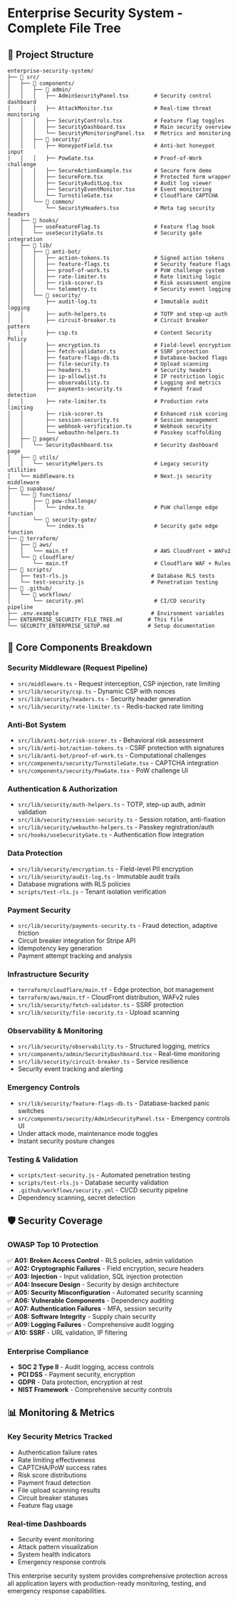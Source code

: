 # Enterprise Security System - Complete File Tree

## 📁 Project Structure

```
enterprise-security-system/
├── 📁 src/
│   ├── 📁 components/
│   │   ├── 📁 admin/
│   │   │   ├── AdminSecurityPanel.tsx        # Security control dashboard
│   │   │   ├── AttackMonitor.tsx             # Real-time threat monitoring
│   │   │   ├── SecurityControls.tsx          # Feature flag toggles
│   │   │   ├── SecurityDashboard.tsx         # Main security overview
│   │   │   └── SecurityMonitoringPanel.tsx   # Metrics and monitoring
│   │   ├── 📁 security/
│   │   │   ├── HoneypotField.tsx             # Anti-bot honeypot input
│   │   │   ├── PowGate.tsx                   # Proof-of-Work challenge
│   │   │   ├── SecureActionExample.tsx       # Secure form demo
│   │   │   ├── SecureForm.tsx                # Protected form wrapper
│   │   │   ├── SecurityAuditLog.tsx          # Audit log viewer
│   │   │   ├── SecurityEventMonitor.tsx      # Event monitoring
│   │   │   └── TurnstileGate.tsx             # Cloudflare CAPTCHA
│   │   └── 📁 common/
│   │       └── SecurityHeaders.tsx           # Meta tag security headers
│   ├── 📁 hooks/
│   │   ├── useFeatureFlag.ts                 # Feature flag hook
│   │   └── useSecurityGate.ts                # Security gate integration
│   ├── 📁 lib/
│   │   ├── 📁 anti-bot/
│   │   │   ├── action-tokens.ts              # Signed action tokens
│   │   │   ├── feature-flags.ts              # Security feature flags
│   │   │   ├── proof-of-work.ts              # PoW challenge system
│   │   │   ├── rate-limiter.ts               # Rate limiting logic
│   │   │   ├── risk-scorer.ts                # Risk assessment engine
│   │   │   └── telemetry.ts                  # Security event logging
│   │   └── 📁 security/
│   │       ├── audit-log.ts                  # Immutable audit logging
│   │       ├── auth-helpers.ts               # TOTP and step-up auth
│   │       ├── circuit-breaker.ts            # Circuit breaker pattern
│   │       ├── csp.ts                        # Content Security Policy
│   │       ├── encryption.ts                 # Field-level encryption
│   │       ├── fetch-validator.ts            # SSRF protection
│   │       ├── feature-flags-db.ts           # Database-backed flags
│   │       ├── file-security.ts              # Upload scanning
│   │       ├── headers.ts                    # Security headers
│   │       ├── ip-allowlist.ts               # IP restriction logic
│   │       ├── observability.ts              # Logging and metrics
│   │       ├── payments-security.ts          # Payment fraud detection
│   │       ├── rate-limiter.ts               # Production rate limiting
│   │       ├── risk-scorer.ts                # Enhanced risk scoring
│   │       ├── session-security.ts           # Session management
│   │       ├── webhook-verification.ts       # Webhook security
│   │       └── webauthn-helpers.ts           # Passkey scaffolding
│   ├── 📁 pages/
│   │   └── SecurityDashboard.tsx             # Security dashboard page
│   ├── 📁 utils/
│   │   └── securityHelpers.ts                # Legacy security utilities
│   └── middleware.ts                         # Next.js security middleware
├── 📁 supabase/
│   └── 📁 functions/
│       ├── 📁 pow-challenge/
│       │   └── index.ts                      # PoW challenge edge function
│       └── 📁 security-gate/
│           └── index.ts                      # Security gate edge function
├── 📁 terraform/
│   ├── 📁 aws/
│   │   └── main.tf                           # AWS CloudFront + WAFv2
│   └── 📁 cloudflare/
│       └── main.tf                           # Cloudflare WAF + Rules
├── 📁 scripts/
│   ├── test-rls.js                          # Database RLS tests
│   └── test-security.js                     # Penetration testing
├── 📁 .github/
│   └── 📁 workflows/
│       └── security.yml                      # CI/CD security pipeline
├── .env.example                             # Environment variables
├── ENTERPRISE_SECURITY_FILE_TREE.md        # This file
└── SECURITY_ENTERPRISE_SETUP.md            # Setup documentation
```

## 🔧 Core Components Breakdown

### **Security Middleware (Request Pipeline)**
- `src/middleware.ts` - Request interception, CSP injection, rate limiting
- `src/lib/security/csp.ts` - Dynamic CSP with nonces
- `src/lib/security/headers.ts` - Security header generation
- `src/lib/security/rate-limiter.ts` - Redis-backed rate limiting

### **Anti-Bot System**
- `src/lib/anti-bot/risk-scorer.ts` - Behavioral risk assessment
- `src/lib/anti-bot/action-tokens.ts` - CSRF protection with signatures
- `src/lib/anti-bot/proof-of-work.ts` - Computational challenges
- `src/components/security/TurnstileGate.tsx` - CAPTCHA integration
- `src/components/security/PowGate.tsx` - PoW challenge UI

### **Authentication & Authorization**
- `src/lib/security/auth-helpers.ts` - TOTP, step-up auth, admin validation
- `src/lib/security/session-security.ts` - Session rotation, anti-fixation
- `src/lib/security/webauthn-helpers.ts` - Passkey registration/auth
- `src/hooks/useSecurityGate.ts` - Authentication flow integration

### **Data Protection**
- `src/lib/security/encryption.ts` - Field-level PII encryption
- `src/lib/security/audit-log.ts` - Immutable audit trails
- Database migrations with RLS policies
- `scripts/test-rls.js` - Tenant isolation verification

### **Payment Security**
- `src/lib/security/payments-security.ts` - Fraud detection, adaptive friction
- Circuit breaker integration for Stripe API
- Idempotency key generation
- Payment attempt tracking and analysis

### **Infrastructure Security**
- `terraform/cloudflare/main.tf` - Edge protection, bot management
- `terraform/aws/main.tf` - CloudFront distribution, WAFv2 rules
- `src/lib/security/fetch-validator.ts` - SSRF protection
- `src/lib/security/file-security.ts` - Upload scanning

### **Observability & Monitoring**
- `src/lib/security/observability.ts` - Structured logging, metrics
- `src/components/admin/SecurityDashboard.tsx` - Real-time monitoring
- `src/lib/security/circuit-breaker.ts` - Service resilience
- Security event tracking and alerting

### **Emergency Controls**
- `src/lib/security/feature-flags-db.ts` - Database-backed panic switches
- `src/components/security/AdminSecurityPanel.tsx` - Emergency controls UI
- Under attack mode, maintenance mode toggles
- Instant security posture changes

### **Testing & Validation**
- `scripts/test-security.js` - Automated penetration testing
- `scripts/test-rls.js` - Database security validation
- `.github/workflows/security.yml` - CI/CD security pipeline
- Dependency scanning, secret detection

## 🛡️ Security Coverage

### **OWASP Top 10 Protection**
✅ **A01: Broken Access Control** - RLS policies, admin validation  
✅ **A02: Cryptographic Failures** - Field encryption, secure headers  
✅ **A03: Injection** - Input validation, SQL injection protection  
✅ **A04: Insecure Design** - Security by design architecture  
✅ **A05: Security Misconfiguration** - Automated security scanning  
✅ **A06: Vulnerable Components** - Dependency auditing  
✅ **A07: Authentication Failures** - MFA, session security  
✅ **A08: Software Integrity** - Supply chain security  
✅ **A09: Logging Failures** - Comprehensive audit logging  
✅ **A10: SSRF** - URL validation, IP filtering  

### **Enterprise Compliance**
- **SOC 2 Type II** - Audit logging, access controls
- **PCI DSS** - Payment security, encryption
- **GDPR** - Data protection, encryption at rest
- **NIST Framework** - Comprehensive security controls

## 📊 Monitoring & Metrics

### **Key Security Metrics Tracked**
- Authentication failure rates
- Rate limiting effectiveness  
- CAPTCHA/PoW success rates
- Risk score distributions
- Payment fraud detection
- File upload scanning results
- Circuit breaker statuses
- Feature flag usage

### **Real-time Dashboards**
- Security event monitoring
- Attack pattern visualization
- System health indicators
- Emergency response controls

This enterprise security system provides comprehensive protection across all application layers with production-ready monitoring, testing, and emergency response capabilities.